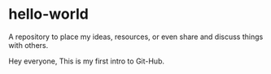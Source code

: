 # hello-world
A repository to place my ideas, resources, or even share and discuss things with others.

Hey everyone,
This is my first intro to Git-Hub.   

